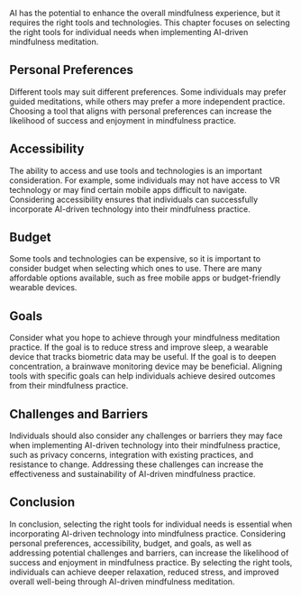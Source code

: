 
AI has the potential to enhance the overall mindfulness experience, but it requires the right tools and technologies. This chapter focuses on selecting the right tools for individual needs when implementing AI-driven mindfulness meditation.

Personal Preferences
--------------------

Different tools may suit different preferences. Some individuals may prefer guided meditations, while others may prefer a more independent practice. Choosing a tool that aligns with personal preferences can increase the likelihood of success and enjoyment in mindfulness practice.

Accessibility
-------------

The ability to access and use tools and technologies is an important consideration. For example, some individuals may not have access to VR technology or may find certain mobile apps difficult to navigate. Considering accessibility ensures that individuals can successfully incorporate AI-driven technology into their mindfulness practice.

Budget
------

Some tools and technologies can be expensive, so it is important to consider budget when selecting which ones to use. There are many affordable options available, such as free mobile apps or budget-friendly wearable devices.

Goals
-----

Consider what you hope to achieve through your mindfulness meditation practice. If the goal is to reduce stress and improve sleep, a wearable device that tracks biometric data may be useful. If the goal is to deepen concentration, a brainwave monitoring device may be beneficial. Aligning tools with specific goals can help individuals achieve desired outcomes from their mindfulness practice.

Challenges and Barriers
-----------------------

Individuals should also consider any challenges or barriers they may face when implementing AI-driven technology into their mindfulness practice, such as privacy concerns, integration with existing practices, and resistance to change. Addressing these challenges can increase the effectiveness and sustainability of AI-driven mindfulness practice.

Conclusion
----------

In conclusion, selecting the right tools for individual needs is essential when incorporating AI-driven technology into mindfulness practice. Considering personal preferences, accessibility, budget, and goals, as well as addressing potential challenges and barriers, can increase the likelihood of success and enjoyment in mindfulness practice. By selecting the right tools, individuals can achieve deeper relaxation, reduced stress, and improved overall well-being through AI-driven mindfulness meditation.
